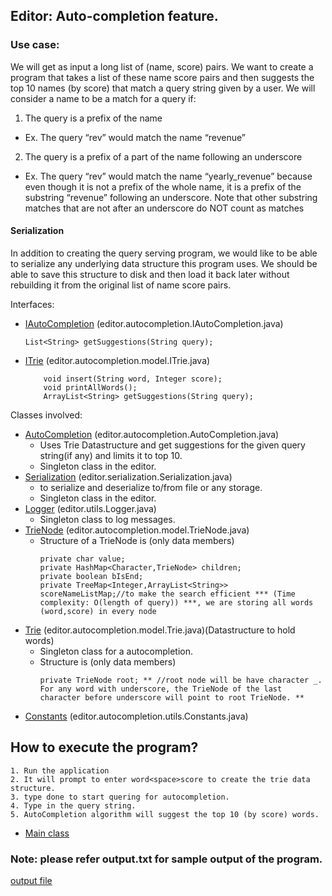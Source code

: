## Editor: Auto-completion feature. 

### Use case: 

We will get as input a long list of (name, score) pairs. We want to create a program that takes a
list of these name score pairs and then suggests the top 10 names (by score) that match a
query string given by a user. We will consider a name to be a match for a query if:
1. The query is a prefix of the name
  - Ex. The query “rev” would match the name “revenue”
2. The query is a prefix of a part of the name following an underscore
  - Ex. The query “rev” would match the name “yearly_revenue” because even
    though it is not a prefix of the whole name, it is a prefix of the substring “revenue”
    following an underscore. Note that other substring matches that are not after an
    underscore do NOT count as matches
	
#### Serialization

In addition to creating the query serving program, we would like to be able to serialize any
underlying data structure this program uses. We should be able to save this structure to disk
and then load it back later without rebuilding it from the original list of name score pairs.

Interfaces: 
- [IAutoCompletion](https://github.com/manosivam/WordAutoCompletion/blob/master/src/editor/autocompletion/IAutoCompletion.java) (editor.autocompletion.IAutoCompletion.java)
	``` 
	List<String> getSuggestions(String query); 
	```
- [ITrie](https://github.com/manosivam/WordAutoCompletion/blob/master/src/editor/autocompletion/model/ITrie.java) (editor.autocompletion.model.ITrie.java)
	```
		void insert(String word, Integer score);
		void printAllWords();
		ArrayList<String> getSuggestions(String query);
	```
	
Classes involved: 
- [AutoCompletion](https://github.com/manosivam/WordAutoCompletion/blob/master/src/editor/autocompletion/AutoCompletion.java) (editor.autocompletion.AutoCompletion.java)
	- Uses Trie Datastructure and get suggestions for the given query string(if any) and limits it to top 10.
	- Singleton class in the editor.
- [Serialization](https://github.com/manosivam/WordAutoCompletion/blob/master/src/editor/serialization/Serialization.java) (editor.serialization.Serialization.java)
	- to serialize and deserialize to/from file or any storage.
	- Singleton class in the editor.
- [Logger](https://github.com/manosivam/WordAutoCompletion/tree/master/src/editor/utils) (editor.utils.Logger.java)
	- Singleton class to log messages.
- [TrieNode](https://github.com/manosivam/WordAutoCompletion/blob/master/src/editor/autocompletion/model/TrieNode.java) (editor.autocompletion.model.TrieNode.java)
	- Structure of a TrieNode is (only data members)
		```
		private char value; 
		private HashMap<Character,TrieNode> children; 
		private boolean bIsEnd;
		private TreeMap<Integer,ArrayList<String>> scoreNameListMap;//to make the search efficient *** (Time complexity: O(length of query)) ***, we are storing all words (word,score) in every node
		```
- [Trie](https://github.com/manosivam/WordAutoCompletion/blob/master/src/editor/autocompletion/model/Trie.java) (editor.autocompletion.model.Trie.java)(Datastructure to hold words)
	- Singleton class for a autocompletion. 
	- Structure is (only data members)
		```
		private TrieNode root; ** //root node will be have character _. For any word with underscore, the TrieNode of the last character before underscore will point to root TrieNode. **
		```
- [Constants](https://github.com/manosivam/WordAutoCompletion/blob/master/src/editor/autocompletion/utils/Constants.java) (editor.autocompletion.utils.Constants.java)

## How to execute the program? 
	
	1. Run the application
	2. It will prompt to enter word<space>score to create the trie data structure.
	3. type done to start quering for autocompletion. 
	4. Type in the query string. 
	5. AutoCompletion algorithm will suggest the top 10 (by score) words. 

- [Main class](https://github.com/manosivam/WordAutoCompletion/blob/master/src/editor/autocompletion/driver/Driver.java)	
	
### Note: please refer output.txt for sample output of the program. 
[output file](https://github.com/manosivam/WordAutoCompletion/blob/master/bin/output.txt)

